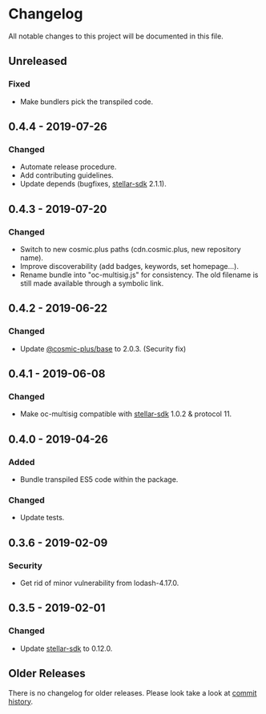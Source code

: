 # Changelog

All notable changes to this project will be documented in this file.

## Unreleased

### Fixed

- Make bundlers pick the transpiled code.

## 0.4.4 - 2019-07-26

### Changed

- Automate release procedure.
- Add contributing guidelines.
- Update depends (bugfixes, [stellar-sdk] 2.1.1).

## 0.4.3 - 2019-07-20

### Changed

- Switch to new cosmic.plus paths (cdn.cosmic.plus, new repository name).
- Improve discoverability (add badges, keywords, set homepage...).
- Rename bundle into "oc-multisig.js" for consistency. The old filename is still
  made available through a symbolic link.

## 0.4.2 - 2019-06-22

### Changed

- Update [@cosmic-plus/base] to 2.0.3. (Security fix)

## 0.4.1 - 2019-06-08

### Changed

- Make oc-multisig compatible with [stellar-sdk] 1.0.2 & protocol 11.

## 0.4.0 - 2019-04-26

### Added

- Bundle transpiled ES5 code within the package.

### Changed

- Update tests.

## 0.3.6 - 2019-02-09

### Security

- Get rid of minor vulnerability from lodash-4.17.0.

## 0.3.5 - 2019-02-01

### Changed

- Update [stellar-sdk] to 0.12.0.

## Older Releases

There is no changelog for older releases. Please look take a look at [commit
history](https://github.com/cosmic-plus/js-oc-multisig/commits/master).

[stellar-sdk]: https://github.com/stellar/js-stellar-sdk/blob/master/CHANGELOG.md
[@cosmic-plus/base]: https://github.com/cosmic-plus/js-base/blob/master/CHANGELOG.md
